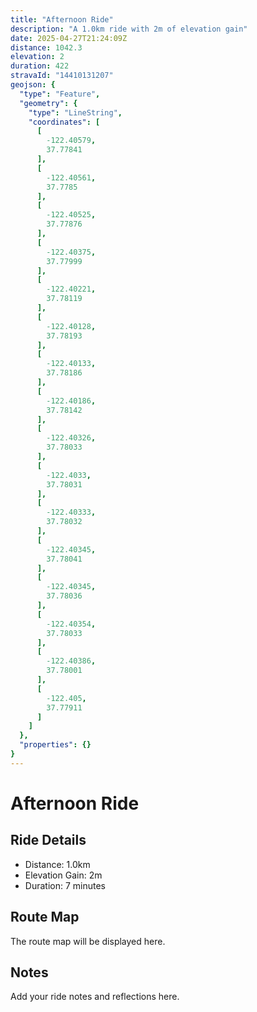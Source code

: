 ```yaml
---
title: "Afternoon Ride"
description: "A 1.0km ride with 2m of elevation gain"
date: 2025-04-27T21:24:09Z
distance: 1042.3
elevation: 2
duration: 422
stravaId: "14410131207"
geojson: {
  "type": "Feature",
  "geometry": {
    "type": "LineString",
    "coordinates": [
      [
        -122.40579,
        37.77841
      ],
      [
        -122.40561,
        37.7785
      ],
      [
        -122.40525,
        37.77876
      ],
      [
        -122.40375,
        37.77999
      ],
      [
        -122.40221,
        37.78119
      ],
      [
        -122.40128,
        37.78193
      ],
      [
        -122.40133,
        37.78186
      ],
      [
        -122.40186,
        37.78142
      ],
      [
        -122.40326,
        37.78033
      ],
      [
        -122.4033,
        37.78031
      ],
      [
        -122.40333,
        37.78032
      ],
      [
        -122.40345,
        37.78041
      ],
      [
        -122.40345,
        37.78036
      ],
      [
        -122.40354,
        37.78033
      ],
      [
        -122.40386,
        37.78001
      ],
      [
        -122.405,
        37.77911
      ]
    ]
  },
  "properties": {}
}
---
```


# Afternoon Ride

## Ride Details
- Distance: 1.0km
- Elevation Gain: 2m
- Duration: 7 minutes

## Route Map
The route map will be displayed here.

## Notes
Add your ride notes and reflections here.
